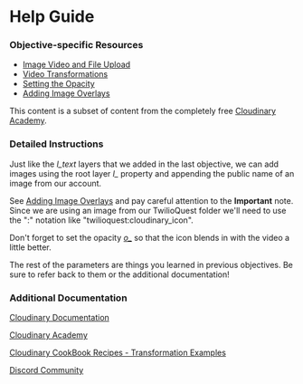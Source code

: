 # Help Guide

### Objective-specific Resources
* [Image Video and File Upload](https://cloudinary.com/documentation/image_video_and_file_upload?utm_source=twilio&utm_medium=event&utm_campaign=cloudinary-twilioquest-2021)
* [Video Transformations](https://cloudinary.com/documentation/video_manipulation_and_delivery?utm_source=twilio&utm_medium=event&utm_campaign=cloudinary-twilioquest-2021)
* [Setting the Opacity](https://cloudinary.com/documentation/transformation_reference?utm_source=twilio&utm_medium=event&utm_campaign=cloudinary-twilioquest-2021#o_opacity)
* [Adding Image Overlays](https://cloudinary.com/documentation/video_layers?utm_source=twilio&utm_medium=event&utm_campaign=cloudinary-twilioquest-2021#image_overlays)


This content is a subset of content from the completely free [Cloudinary Academy](https://training.cloudinary.com/). 


### Detailed Instructions

Just like the _l_text_ layers that we added in the last objective, we can add images using the root layer _l\__ property and appending the public name of an image from our account. 

See [Adding Image Overlays](https://cloudinary.com/documentation/video_layers?utm_source=twilio&utm_medium=event&utm_campaign=cloudinary-twilioquest-2021#image_overlays) and pay careful attention to the **Important** note. Since we are using an image from our TwilioQuest folder we'll need to use the ":" notation like "twilioquest:cloudinary_icon".

Don't forget to set the opacity [_o\__](https://cloudinary.com/documentation/transformation_reference?utm_source=twilio&utm_medium=event&utm_campaign=cloudinary-twilioquest-2021#o_opacity) so that the icon blends in with the video a little better. 

The rest of the parameters are things you learned in previous objectives. Be sure to refer back to them or the additional documentation!


### Additional Documentation

[Cloudinary Documentation](https://cloudinary.com/documentation?utm_source=twilio&utm_medium=event&utm_campaign=cloudinary-twilioquest-2021)

[Cloudinary Academy](https://training.cloudinary.com?utm_source=twilio&utm_medium=event&utm_campaign=cloudinary-twilioquest-2021)

[Cloudinary CookBook Recipes - Transformation Examples](https://cloudinary.com/cookbook?utm_source=twilio&utm_medium=event&utm_campaign=cloudinary-twilioquest-2021)

[Discord Community](https://discord.gg/CCsubwFbvd)